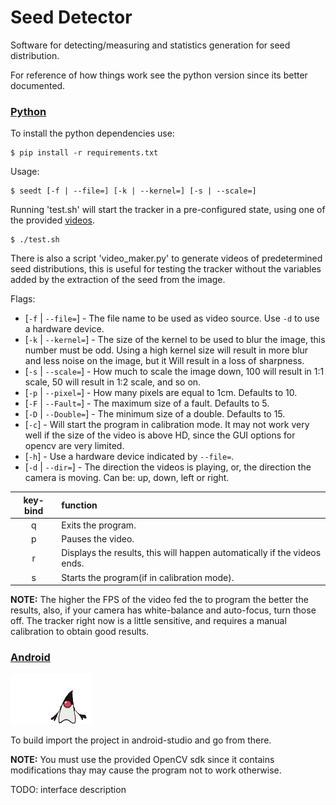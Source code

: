 # Seed Detector

Software for detecting/measuring and statistics generation for seed distribution. 

For reference of how things work see the python version since its better documented.

### [Python](python/ "Python Prototype")

To install the python dependencies use:

```console
$ pip install -r requirements.txt
```
Usage:
```console
$ seedt [-f | --file=] [-k | --kernel=] [-s | --scale=]
```

Running 'test.sh' will start the tracker in a pre-configured state,
using one of the provided [videos](videos/ "Seed Videos").

```console
$ ./test.sh
```

There is also a script 'video_maker.py' to generate videos of
predetermined seed distributions, this is useful for testing the
tracker without the variables added by the extraction of the seed from
the image.

Flags:

* [`-f` | `--file=`] - The file name to be used as video source. Use `-d` to use a hardware device.
* [`-k` | `--kernel=`] - The size of the kernel to be used to blur the
  image, this number must be odd. Using a high kernel size will result
  in more blur and less noise on the image, but it Will result in a
  loss of sharpness.
* [`-s` | `--scale=`] - How much to scale the image down, 100 will
  result in 1:1 scale, 50 will result in 1:2 scale, and so on.
* [`-p` | `--pixel=`] - How many pixels are equal to 1cm. Defaults to 10.
* [`-F` | `--Fault=`] - The maximum size of a fault. Defaults to 5.
* [`-D` | `--Double=`] - The minimum size of a double. Defaults to 15.
* [`-c`] - Will start the program in calibration mode. It may not work
  very well if the size of the video is above HD, since the GUI options
  for opencv are very limited.
* [`-h`] - Use a hardware device indicated by `--file=`.
* [`-d` | `--dir=`] - The direction the videos is playing, or, the
  direction the camera is moving. Can be: up, down, left or right.

| key-bind | function                                                                 |
|:--------:|:-------------------------------------------------------------------------|
| q        | Exits the program.                                                       |
| p        | Pauses the video.                                                        |
| r        | Displays the results, this will happen automatically if the videos ends. |
| s        | Starts the program(if in calibration mode).                              |

**NOTE:** The higher the FPS of the video fed the to program the
better the results, also, if your camera has white-balance and
auto-focus, turn those off. The tracker right now is a little
sensitive, and requires a manual calibration to obtain good
results.

### [Android](android/ "Android Version")
![java](images/java.gif "java")

To build import the project in android-studio and go from there.

**NOTE:** You must use the provided OpenCV sdk since it contains
modifications thay may cause the program not to work otherwise.

TODO: interface description
